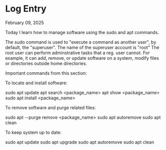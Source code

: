 # Log Entry

February 09, 2025

Today I learn how to manage software using the sudo and apt commands. 

The sudo command is used to "execute a command as another user", by default, the "superuser".
The name of the superuser account is "root"
The root user can perform adminstrative tasks that a reg. user cannot. 
For example, it can add, remove, or update software on a system, modify files or directories outside home directories.

Important commands from this section: 

To locate and install software:

sudo apt update
apt search <package_name>
apt show <package_name>
sudo apt install <package_name>

To remove software and purge related files:

sudo apt --purge remove <package_name>
sudo apt autoremove
sudo apt clean

To keep system up to date:

sudo apt update
sudo apt upgrade
sudo apt autoremove
sudo apt clean




